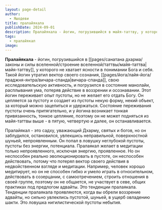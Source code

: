 ```yaml
---
layout: page-detail
author:
  - Яшодеви
title: пралайякала
publishDate: 2024-09-01
description: Пралайякала - йогин, погрузившийся в майя-таттву, у которого не хватает ясности в понимании Бога и себя. Такой йогин утратил вектор своего сознания, вичара-спанду, свою исследовательскую активность, и погрузился в состояние манолайи, расплывания ума, потеряв действие в воззрении и осознавании. Этот йогин переживает опыт пустоты, но не желает его отдать Богу. Он цепляется за пустоту и создает из пустоты некую форму, некий объект, за который можно зацепиться и удержаться. Состояние переживания пустоты очень притягательно, и у йогина возникает тонкая привязанность, тонкое цепляние, поэтому он не может подняться из майя-таттвы выше - в пятую, четвертую и далее, он останавливается.
tags:
  - пралайякал
image:
---
```

**Пралайякала** - йогин, погрузившийся в [[pages/санатана дхарма/законы и силы вселенной/строение вселенной/таттвы/майя-таттва|майя-таттву]], у которого не хватает ясности в понимании Бога и себя. Такой йогин утратил вектор своего сознания, [[pages/йога/лайя-йога/праджня-янтра/вичара-спанда|вичара-спанда]], свою исследовательскую активность, и погрузился в состояние манолайи, расплывания ума, потеряв действие в воззрении и осознавании. Этот йогин переживает опыт пустоты, но не желает его отдать Богу. Он цепляется за пустоту и создает из пустоты некую форму, некий объект, за который можно зацепиться и удержаться. Состояние переживания пустоты очень притягательно, и у йогина возникает тонкая привязанность, тонкое цепляние, поэтому он не может подняться из майя-таттвы выше - в пятую, четвертую и далее, он останавливается.

Пралайякал - это садху, уважающий Дхарму, святых и богов, но он заблудился, остановился, увлекшись неправильной, поверхностной шуньей, непроявленным. Он попал в ловушку неглубокой пустоты, пустоты без энергии, потенциала. Пралаякал желает в медитации только непроявленного, исключая энергию, проявленное. Но он неспособен реально эволюционировать в пустоте, он неспособен действовать, потому что потерял вектор своего действия в недвойственном взгляде и медитации. Например, человек хорошо медитирует, но он не способен гибко и умело играть в относительном, действовать в созерцании, с самоотречением, строить отношения в своей группе, поэтому он не общается, не участвует в севе, общих практиках под предлогом адвайты. Это тенденции пралаякала. Тенденции пралаякала проявляются, когда вы обрели воззрение адвайты, но сильно увлеклись пустотой, шуньей, в ущерб овладению шакти. Это ловушка нигилистической пустоты небытия.

